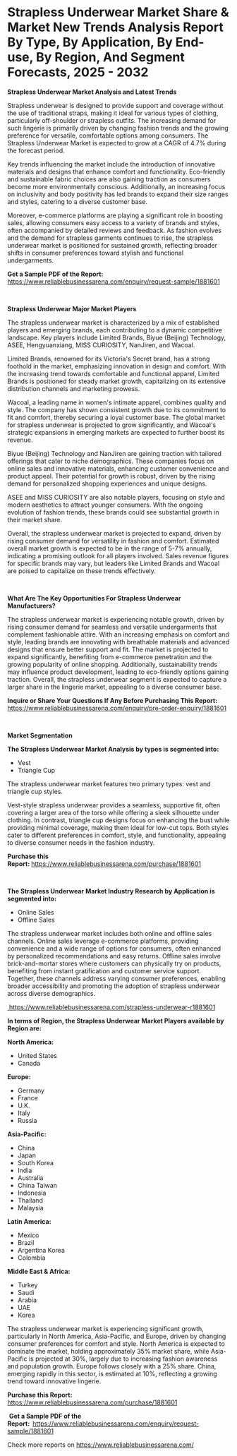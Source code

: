 <p><h1>Strapless Underwear Market Share & Market New Trends Analysis Report By Type, By Application, By End-use, By Region, And Segment Forecasts, 2025 - 2032</h1></p><p><strong>Strapless Underwear Market Analysis and Latest Trends</strong></p>
<p><p>Strapless underwear is designed to provide support and coverage without the use of traditional straps, making it ideal for various types of clothing, particularly off-shoulder or strapless outfits. The increasing demand for such lingerie is primarily driven by changing fashion trends and the growing preference for versatile, comfortable options among consumers. The Strapless Underwear Market is expected to grow at a CAGR of 4.7% during the forecast period.</p><p>Key trends influencing the market include the introduction of innovative materials and designs that enhance comfort and functionality. Eco-friendly and sustainable fabric choices are also gaining traction as consumers become more environmentally conscious. Additionally, an increasing focus on inclusivity and body positivity has led brands to expand their size ranges and styles, catering to a diverse customer base.</p><p>Moreover, e-commerce platforms are playing a significant role in boosting sales, allowing consumers easy access to a variety of brands and styles, often accompanied by detailed reviews and feedback. As fashion evolves and the demand for strapless garments continues to rise, the strapless underwear market is positioned for sustained growth, reflecting broader shifts in consumer preferences toward stylish and functional undergarments.</p></p>
<p><strong>Get a Sample PDF of the Report:&nbsp;</strong> <a href="https://www.reliablebusinessarena.com/enquiry/request-sample/1881601?utm_campaign=2175&utm_medium=2&utm_source=Github&utm_content=ia&utm_term=05042025&utm_id=strapless-underwear">https://www.reliablebusinessarena.com/enquiry/request-sample/1881601</a></p>
<p>&nbsp;</p>
<p><strong>Strapless Underwear Major Market Players</strong></p>
<p><p>The strapless underwear market is characterized by a mix of established players and emerging brands, each contributing to a dynamic competitive landscape. Key players include Limited Brands, Biyue (Beijing) Technology, ASEE, Hengyuanxiang, MISS CURIOSITY, NanJiren, and Wacoal. </p><p>Limited Brands, renowned for its Victoria's Secret brand, has a strong foothold in the market, emphasizing innovation in design and comfort. With the increasing trend towards comfortable and functional apparel, Limited Brands is positioned for steady market growth, capitalizing on its extensive distribution channels and marketing prowess.</p><p>Wacoal, a leading name in women's intimate apparel, combines quality and style. The company has shown consistent growth due to its commitment to fit and comfort, thereby securing a loyal customer base. The global market for strapless underwear is projected to grow significantly, and Wacoal's strategic expansions in emerging markets are expected to further boost its revenue.</p><p>Biyue (Beijing) Technology and NanJiren are gaining traction with tailored offerings that cater to niche demographics. These companies focus on online sales and innovative materials, enhancing customer convenience and product appeal. Their potential for growth is robust, driven by the rising demand for personalized shopping experiences and unique designs.</p><p>ASEE and MISS CURIOSITY are also notable players, focusing on style and modern aesthetics to attract younger consumers. With the ongoing evolution of fashion trends, these brands could see substantial growth in their market share.</p><p>Overall, the strapless underwear market is projected to expand, driven by rising consumer demand for versatility in fashion and comfort. Estimated overall market growth is expected to be in the range of 5-7% annually, indicating a promising outlook for all players involved. Sales revenue figures for specific brands may vary, but leaders like Limited Brands and Wacoal are poised to capitalize on these trends effectively.</p></p>
<p>&nbsp;</p>
<p><strong>What Are The Key Opportunities For Strapless Underwear Manufacturers?</strong></p>
<p><p>The strapless underwear market is experiencing notable growth, driven by rising consumer demand for seamless and versatile undergarments that complement fashionable attire. With an increasing emphasis on comfort and style, leading brands are innovating with breathable materials and advanced designs that ensure better support and fit. The market is projected to expand significantly, benefiting from e-commerce penetration and the growing popularity of online shopping. Additionally, sustainability trends may influence product development, leading to eco-friendly options gaining traction. Overall, the strapless underwear segment is expected to capture a larger share in the lingerie market, appealing to a diverse consumer base.</p></p>
<p><strong>Inquire or Share Your Questions If Any Before Purchasing This Report:</strong> <a href="https://www.reliablebusinessarena.com/enquiry/pre-order-enquiry/1881601?utm_campaign=2175&utm_medium=2&utm_source=Github&utm_content=ia&utm_term=05042025&utm_id=strapless-underwear">https://www.reliablebusinessarena.com/enquiry/pre-order-enquiry/1881601</a></p>
<p>&nbsp;</p>
<p><strong>Market Segmentation</strong></p>
<p><strong>The Strapless Underwear Market Analysis by types is segmented into:</strong></p>
<p><ul><li>Vest</li><li>Triangle Cup</li></ul></p>
<p><p>The strapless underwear market features two primary types: vest and triangle cup styles. </p><p>Vest-style strapless underwear provides a seamless, supportive fit, often covering a larger area of the torso while offering a sleek silhouette under clothing. In contrast, triangle cup designs focus on enhancing the bust while providing minimal coverage, making them ideal for low-cut tops. Both styles cater to different preferences in comfort, style, and functionality, appealing to diverse consumer needs in the fashion industry.</p></p>
<p><strong>Purchase this Report:&nbsp;</strong><a href="https://www.reliablebusinessarena.com/purchase/1881601?utm_campaign=2175&utm_medium=2&utm_source=Github&utm_content=ia&utm_term=05042025&utm_id=strapless-underwear">https://www.reliablebusinessarena.com/purchase/1881601</a></p>
<p>&nbsp;</p>
<p><strong>The Strapless Underwear Market Industry Research by Application is segmented into:</strong></p>
<p><ul><li>Online Sales</li><li>Offline Sales</li></ul></p>
<p><p>The strapless underwear market includes both online and offline sales channels. Online sales leverage e-commerce platforms, providing convenience and a wide range of options for consumers, often enhanced by personalized recommendations and easy returns. Offline sales involve brick-and-mortar stores where customers can physically try on products, benefiting from instant gratification and customer service support. Together, these channels address varying consumer preferences, enabling broader accessibility and promoting the adoption of strapless underwear across diverse demographics.</p></p>
<p><a href="https://www.reliablebusinessarena.com/strapless-underwear-r1881601?utm_campaign=2175&utm_medium=2&utm_source=Github&utm_content=ia&utm_term=05042025&utm_id=strapless-underwear">&nbsp;https://www.reliablebusinessarena.com/strapless-underwear-r1881601</a></p>
<p><strong>In terms of Region, the Strapless Underwear Market Players available by Region are:</strong></p>
<p>
    <p> <strong> North America: </strong>
        <ul>
            <li>United States</li>
            <li>Canada</li>
        </ul>
        </p> 
    <p> <strong> Europe: </strong>
        <ul>
            <li>Germany</li>
            <li>France</li>
            <li>U.K.</li>
            <li>Italy</li>
            <li>Russia</li>
        </ul>
        </p> 
    <p> <strong> Asia-Pacific: </strong>
        <ul>
            <li>China</li>
            <li>Japan</li>
            <li>South Korea</li>
            <li>India</li>
            <li>Australia</li>
            <li>China Taiwan</li>
            <li>Indonesia</li>
            <li>Thailand</li>
            <li>Malaysia</li>
        </ul>
        </p> 
    <p> <strong> Latin America: </strong>
        <ul>
            <li>Mexico</li>
            <li>Brazil</li>
            <li>Argentina Korea</li>
            <li>Colombia</li>
        </ul>
        </p> 
    <p> <strong> Middle East & Africa: </strong>
        <ul>
            <li>Turkey</li>
            <li>Saudi</li>
            <li>Arabia</li>
            <li>UAE</li>
            <li>Korea</li>
        </ul>
    </p>
    </p>
<p><p>The strapless underwear market is experiencing significant growth, particularly in North America, Asia-Pacific, and Europe, driven by changing consumer preferences for comfort and style. North America is expected to dominate the market, holding approximately 35% market share, while Asia-Pacific is projected at 30%, largely due to increasing fashion awareness and population growth. Europe follows closely with a 25% share. China, emerging rapidly in this sector, is estimated at 10%, reflecting a growing trend toward innovative lingerie.</p></p>
<p><strong>Purchase this Report: </strong><a href="https://www.reliablebusinessarena.com/purchase/1881601?utm_campaign=2175&utm_medium=2&utm_source=Github&utm_content=ia&utm_term=05042025&utm_id=strapless-underwear">https://www.reliablebusinessarena.com/purchase/1881601</a></p>
<p>&nbsp;<strong>Get a Sample PDF of the Report:&nbsp;&nbsp;</strong><a href="https://www.reliablebusinessarena.com/enquiry/request-sample/1881601?utm_campaign=2175&utm_medium=2&utm_source=Github&utm_content=ia&utm_term=05042025&utm_id=strapless-underwear">https://www.reliablebusinessarena.com/enquiry/request-sample/1881601</a></p>
<p><strong></strong></p>
<p>Check more reports on <a href="https://www.reliablebusinessarena.com/?utm_campaign=2175&utm_medium=2&utm_source=Github&utm_content=ia&utm_term=05042025&utm_id=strapless-underwear">https://www.reliablebusinessarena.com/</a></p>